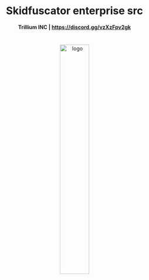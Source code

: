 <div align="center">
<h1>Skidfuscator enterprise src</h1>

**Trillium INC | https://discord.gg/vzXzFpv2gk**
#
<img src="https://i.postimg.cc/KvLvN9fY/image.png" alt="logo" width="40%" align="center" />

